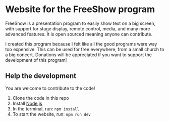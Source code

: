 # Website for the FreeShow program

FreeShow is a presentation program to easily show text on a big screen, with support for stage display, remote control, media, and many more advanced features. It is open sourced meaning anyone can contribute.

I created this program because I felt like all the good programs were way too expensive. This can be used for free everywhere, from a small church to a big concert. Donations will be appreciated if you want to support the development of this program!

## Help the development

You are welcome to contribute to the code!

1. Clone the code in this repo
2. Install [Node.js](https://nodejs.org/en/download/)
3. In the terminal, run: `npm install`
4. To start the website, run: `npm run dev`
